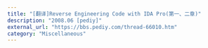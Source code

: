 ```yaml
---
title: "[翻译]Reverse Engineering Code with IDA Pro(第一、二章)"
description: "2008.06 [pediy]"
external_url: "https://bbs.pediy.com/thread-66010.htm"
category: "Miscellaneous"
---
```

